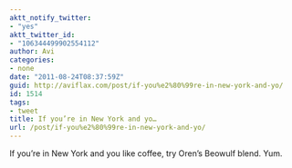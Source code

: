 ```yaml
---
aktt_notify_twitter:
- "yes"
aktt_twitter_id:
- "106344499902554112"
author: Avi
categories:
- none
date: "2011-08-24T08:37:59Z"
guid: http://aviflax.com/post/if-you%e2%80%99re-in-new-york-and-yo/
id: 1514
tags:
- tweet
title: If you’re in New York and yo…
url: /post/if-you%e2%80%99re-in-new-york-and-yo/
---
```

If you’re in New York and you like coffee, try Oren’s Beowulf blend. Yum.